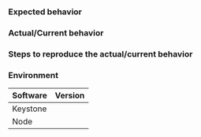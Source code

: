 <!--
  We're trying to keep the issue tracker unpolluted.

  Please ask questions and support requests on:
  * https://stackoverflow.com/questions/tagged/keystonejs
  * https://gitter.im/keystonejs/keystone

  New features can be requested and voted upon on:
  * https://productpains.com/product/keystonejs
 -->
 
### Expected behavior
<!-- If you're describing a bug, tell us what should happen -->
<!-- If you're suggesting a change/improvement, tell us how it should work -->



### Actual/Current behavior
<!-- If you're describing a bug, tell us what happens instead of the expected behavior -->
<!-- If you're suggesting a change/improvement, explain the difference from current behavior -->



### Steps to reproduce the actual/current behavior
<!-- If you're describing a bug, tell us what steps to take to reproduce your bug -->
<!-- If you'resuggesting a change/improvement, explain how to reproduce the current behavior -->



### Environment
<!--- Include as many relevant details about the environment you experienced the bug in -->

| Software         | Version
| ---------------- | -------
| Keystone         | 
| Node             | 
